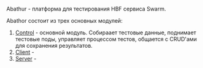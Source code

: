 Abathur - платформа для тестирования HBF сервиса Swarm.

Abathor состоит из трех основных модулей:
1. [Control](https://gitlab-internal.wildberries.ru/swarm/testops/abathur/-/tree/main/control) - основной модуль. Собираает тестовые данные, поднимает тестовые поды, управляет процессом тестов, общается с CRUD'ами для сохранения результатов.
2. [Client](https://gitlab-internal.wildberries.ru/swarm/testops/abathur/-/tree/main/client) - 
3. [Server](https://gitlab-internal.wildberries.ru/swarm/testops/abathur/-/tree/main/server) - 
